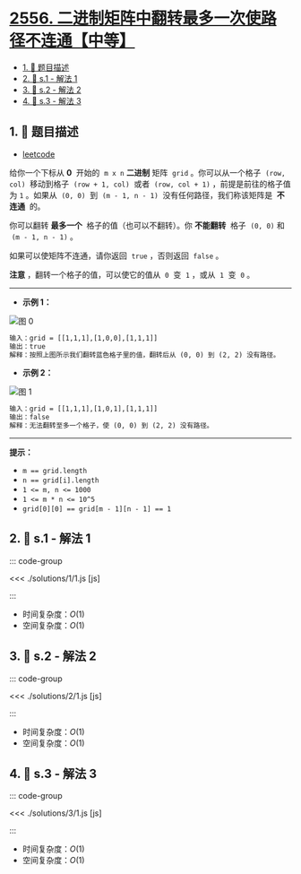# [2556. 二进制矩阵中翻转最多一次使路径不连通【中等】](https://github.com/tnotesjs/TNotes.leetcode/tree/main/notes/2556.%20%E4%BA%8C%E8%BF%9B%E5%88%B6%E7%9F%A9%E9%98%B5%E4%B8%AD%E7%BF%BB%E8%BD%AC%E6%9C%80%E5%A4%9A%E4%B8%80%E6%AC%A1%E4%BD%BF%E8%B7%AF%E5%BE%84%E4%B8%8D%E8%BF%9E%E9%80%9A%E3%80%90%E4%B8%AD%E7%AD%89%E3%80%91)

<!-- region:toc -->

- [1. 📝 题目描述](#1--题目描述)
- [2. 🎯 s.1 - 解法 1](#2--s1---解法-1)
- [3. 🎯 s.2 - 解法 2](#3--s2---解法-2)
- [4. 🎯 s.3 - 解法 3](#4--s3---解法-3)

<!-- endregion:toc -->

## 1. 📝 题目描述

- [leetcode](https://leetcode.cn/problems/disconnect-path-in-a-binary-matrix-by-at-most-one-flip/)

给你一个下标从 **0**  开始的  `m x n` **二进制** 矩阵  `grid` 。你可以从一个格子  `(row, col)`  移动到格子  `(row + 1, col)`  或者  `(row, col + 1)` ，前提是前往的格子值为 `1` 。如果从  `(0, 0)`  到  `(m - 1, n - 1)`  没有任何路径，我们称该矩阵是  **不连通**  的。

你可以翻转 **最多一个**  格子的值（也可以不翻转）。你 **不能翻转**  格子  `(0, 0)` 和  `(m - 1, n - 1)` 。

如果可以使矩阵不连通，请你返回  `true` ，否则返回  `false` 。

**注意** ，翻转一个格子的值，可以使它的值从  `0`  变  `1` ，或从  `1`  变  `0` 。

---

- **示例 1：**

![图 0](https://cdn.jsdelivr.net/gh/tnotesjs/imgs@main/2025-09-27-20-54-45.png)

```txt
输入：grid = [[1,1,1],[1,0,0],[1,1,1]]
输出：true
解释：按照上图所示我们翻转蓝色格子里的值，翻转后从 (0, 0) 到 (2, 2) 没有路径。
```

- **示例 2：**

![图 1](https://cdn.jsdelivr.net/gh/tnotesjs/imgs@main/2025-09-27-20-54-51.png)

```txt
输入：grid = [[1,1,1],[1,0,1],[1,1,1]]
输出：false
解释：无法翻转至多一个格子，使 (0, 0) 到 (2, 2) 没有路径。
```

---

**提示：**

- `m == grid.length`
- `n == grid[i].length`
- `1 <= m, n <= 1000`
- `1 <= m * n <= 10^5`
- `grid[0][0] == grid[m - 1][n - 1] == 1`

## 2. 🎯 s.1 - 解法 1

::: code-group

<<< ./solutions/1/1.js [js]

:::

- 时间复杂度：$O(1)$
- 空间复杂度：$O(1)$

## 3. 🎯 s.2 - 解法 2

::: code-group

<<< ./solutions/2/1.js [js]

:::

- 时间复杂度：$O(1)$
- 空间复杂度：$O(1)$

## 4. 🎯 s.3 - 解法 3

::: code-group

<<< ./solutions/3/1.js [js]

:::

- 时间复杂度：$O(1)$
- 空间复杂度：$O(1)$
